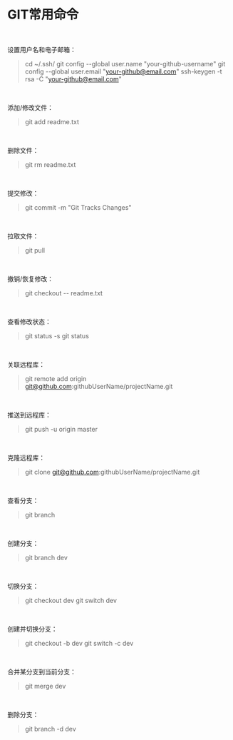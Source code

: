 # GIT常用命令 #


<br>

设置用户名和电子邮箱：
> cd ~/.ssh/
> git config --global user.name "your-github-username"
> git config --global user.email "your-github@email.com"
> ssh-keygen -t rsa -C "your-github@email.com"

<br>

添加/修改文件：
> git add readme.txt

<br>

删除文件：
> git rm readme.txt

<br>

提交修改：
> git commit -m "Git Tracks Changes"

<br>

拉取文件：
> git pull

<br>

撤销/恢复修改：
> git checkout -- readme.txt

<br>

查看修改状态：
> git status -s
> git status

<br>

关联远程库：
> git remote add origin git@github.com:githubUserName/projectName.git

<br>

推送到远程库：
> git push -u origin master

<br>

克隆远程库：
> git clone git@github.com:githubUserName/projectName.git

<br>

查看分支：
> git branch

<br>

创建分支：
> git branch dev

<br>

切换分支：
> git checkout dev
> git switch dev

<br>

创建并切换分支：
> git checkout -b dev
> git switch -c dev

<br>

合并某分支到当前分支：
> git merge dev

<br>

删除分支：
> git branch -d dev
